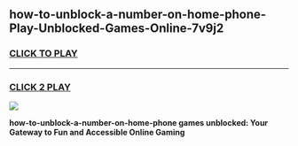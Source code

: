 
## how-to-unblock-a-number-on-home-phone-Play-Unblocked-Games-Online-7v9j2
<h3>
<a href="https://premium76.site?title=how-to-unblock-a-number-on-home-phone&ref=25A">CLICK TO PLAY</a></h3>
<hr>

<h3>
<a href="https://premium76.site?title=how-to-unblock-a-number-on-home-phone&ref=25A">CLICK 2 PLAY</a>
  
</h3>

<a href="https://premium76.site?title=how-to-unblock-a-number-on-home-phone&ref=25A"><img src="https://clearcache.store/games.png"></a>


**how-to-unblock-a-number-on-home-phone games unblocked: Your Gateway to Fun and Accessible Online Gaming**
